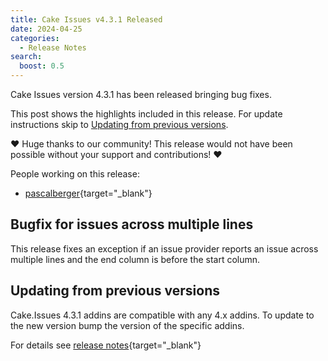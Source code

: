 ```yaml
---
title: Cake Issues v4.3.1 Released
date: 2024-04-25
categories:
  - Release Notes
search:
  boost: 0.5
---
```


Cake Issues version 4.3.1 has been released bringing bug fixes.

<!-- more -->

This post shows the highlights included in this release.
For update instructions skip to [Updating from previous versions](#updating-from-previous-versions).

❤ Huge thanks to our community! This release would not have been possible without your support and contributions! ❤

People working on this release:

* [pascalberger](https://github.com/pascalberger){target="_blank"}

## Bugfix for issues across multiple lines

This release fixes an exception if an issue provider reports an issue across multiple lines
and the end column is before the start column.

## Updating from previous versions

Cake.Issues 4.3.1 addins are compatible with any 4.x addins.
To update to the new version bump the version of the specific addins.

For details see [release notes](https://github.com/cake-contrib/Cake.Issues/releases/tag/4.3.1){target="_blank"}
